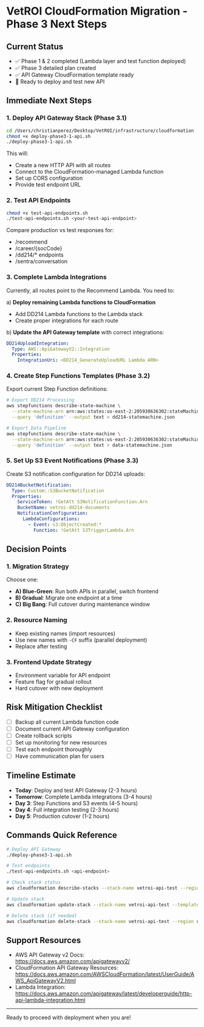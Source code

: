 # VetROI CloudFormation Migration - Phase 3 Next Steps

## Current Status
- ✅ Phase 1 & 2 completed (Lambda layer and test function deployed)
- ✅ Phase 3 detailed plan created
- ✅ API Gateway CloudFormation template ready
- 🎯 Ready to deploy and test new API

## Immediate Next Steps

### 1. Deploy API Gateway Stack (Phase 3.1)
```bash
cd /Users/christianperez/Desktop/VetROI/infrastructure/cloudformation
chmod +x deploy-phase3-1-api.sh
./deploy-phase3-1-api.sh
```

This will:
- Create a new HTTP API with all routes
- Connect to the CloudFormation-managed Lambda function
- Set up CORS configuration
- Provide test endpoint URL

### 2. Test API Endpoints
```bash
chmod +x test-api-endpoints.sh
./test-api-endpoints.sh <your-test-api-endpoint>
```

Compare production vs test responses for:
- /recommend
- /career/{socCode}
- /dd214/* endpoints
- /sentra/conversation

### 3. Complete Lambda Integrations

Currently, all routes point to the Recommend Lambda. You need to:

a) **Deploy remaining Lambda functions to CloudFormation**
   - Add DD214 Lambda functions to the Lambda stack
   - Create proper integrations for each route

b) **Update the API Gateway template** with correct integrations:
   ```yaml
   DD214UploadIntegration:
     Type: AWS::ApiGatewayV2::Integration
     Properties:
       IntegrationUri: <DD214_GenerateUploadURL Lambda ARN>
   ```

### 4. Create Step Functions Templates (Phase 3.2)

Export current Step Function definitions:
```bash
# Export DD214 Processing
aws stepfunctions describe-state-machine \
  --state-machine-arn arn:aws:states:us-east-2:205930636302:stateMachine:VetROI-DD214-Processing \
  --query 'definition' --output text > dd214-statemachine.json

# Export Data Pipeline
aws stepfunctions describe-state-machine \
  --state-machine-arn arn:aws:states:us-east-2:205930636302:stateMachine:VetROI_DATA \
  --query 'definition' --output text > data-statemachine.json
```

### 5. Set Up S3 Event Notifications (Phase 3.3)

Create S3 notification configuration for DD214 uploads:
```yaml
DD214BucketNotification:
  Type: Custom::S3BucketNotification
  Properties:
    ServiceToken: !GetAtt S3NotificationFunction.Arn
    BucketName: vetroi-dd214-documents
    NotificationConfiguration:
      LambdaConfigurations:
        - Event: s3:ObjectCreated:*
          Function: !GetAtt S3TriggerLambda.Arn
```

## Decision Points

### 1. Migration Strategy
Choose one:
- **A) Blue-Green**: Run both APIs in parallel, switch frontend
- **B) Gradual**: Migrate one endpoint at a time
- **C) Big Bang**: Full cutover during maintenance window

### 2. Resource Naming
- Keep existing names (import resources)
- Use new names with `-CF` suffix (parallel deployment)
- Replace after testing

### 3. Frontend Update Strategy
- Environment variable for API endpoint
- Feature flag for gradual rollout
- Hard cutover with new deployment

## Risk Mitigation Checklist

- [ ] Backup all current Lambda function code
- [ ] Document current API Gateway configuration
- [ ] Create rollback scripts
- [ ] Set up monitoring for new resources
- [ ] Test each endpoint thoroughly
- [ ] Have communication plan for users

## Timeline Estimate

- **Today**: Deploy and test API Gateway (2-3 hours)
- **Tomorrow**: Complete Lambda integrations (3-4 hours)
- **Day 3**: Step Functions and S3 events (4-5 hours)
- **Day 4**: Full integration testing (2-3 hours)
- **Day 5**: Production cutover (1-2 hours)

## Commands Quick Reference

```bash
# Deploy API Gateway
./deploy-phase3-1-api.sh

# Test endpoints
./test-api-endpoints.sh <api-endpoint>

# Check stack status
aws cloudformation describe-stacks --stack-name vetroi-api-test --region us-east-2

# Update stack
aws cloudformation update-stack --stack-name vetroi-api-test --template-body file://phase3-1-api-gateway.yaml --region us-east-2

# Delete stack (if needed)
aws cloudformation delete-stack --stack-name vetroi-api-test --region us-east-2
```

## Support Resources

- AWS API Gateway v2 Docs: https://docs.aws.amazon.com/apigatewayv2/
- CloudFormation API Gateway Resources: https://docs.aws.amazon.com/AWSCloudFormation/latest/UserGuide/AWS_ApiGatewayV2.html
- Lambda Integration: https://docs.aws.amazon.com/apigateway/latest/developerguide/http-api-lambda-integration.html

---

Ready to proceed with deployment when you are!